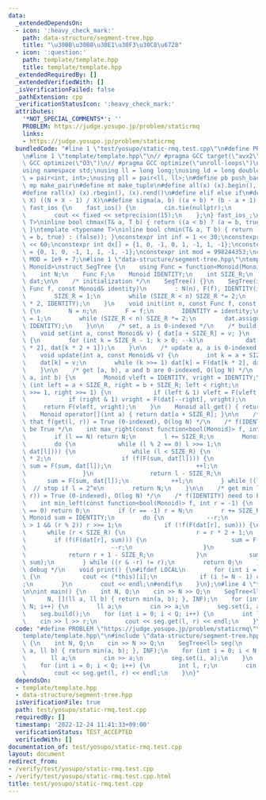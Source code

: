 ```yaml
---
data:
  _extendedDependsOn:
  - icon: ':heavy_check_mark:'
    path: data-structure/segment-tree.hpp
    title: "\u30BB\u30B0\u30E1\u30F3\u30C8\u6728"
  - icon: ':question:'
    path: template/template.hpp
    title: template/template.hpp
  _extendedRequiredBy: []
  _extendedVerifiedWith: []
  _isVerificationFailed: false
  _pathExtension: cpp
  _verificationStatusIcon: ':heavy_check_mark:'
  attributes:
    '*NOT_SPECIAL_COMMENTS*': ''
    PROBLEM: https://judge.yosupo.jp/problem/staticrmq
    links:
    - https://judge.yosupo.jp/problem/staticrmq
  bundledCode: "#line 1 \"test/yosupo/static-rmq.test.cpp\"\n#define PROBLEM \"https://judge.yosupo.jp/problem/staticrmq\"\
    \n#line 1 \"template/template.hpp\"\n// #pragma GCC target(\"avx2\")\n// #pragma\
    \ GCC optimize(\"O3\")\n// #pragma GCC optimize(\"unroll-loops\")\n#include <bits/stdc++.h>\n\
    using namespace std;\nusing ll = long long;\nusing ld = long double;\nusing pii\
    \ = pair<int, int>;\nusing pll = pair<ll, ll>;\n#define pb push_back\n#define\
    \ mp make_pair\n#define mt make_tuple\n#define all(x) (x).begin(), (x).end()\n\
    #define rall(x) (x).rbegin(), (x).rend()\n#define elif else if\n#define updiv(N,\
    \ X) ((N + X - 1) / X)\n#define sigma(a, b) ((a + b) * (b - a + 1) / 2)\nstruct\
    \ fast_ios {\n    fast_ios() {\n        cin.tie(nullptr);\n        ios::sync_with_stdio(false);\n\
    \        cout << fixed << setprecision(15);\n    };\n} fast_ios_;\ntemplate <typename\
    \ T>\ninline bool chmax(T& a, T b) { return ((a < b) ? (a = b, true) : (false));\
    \ }\ntemplate <typename T>\ninline bool chmin(T& a, T b) { return ((a > b) ? (a\
    \ = b, true) : (false)); }\nconstexpr int inf = 1 << 30;\nconstexpr ll INF = 1LL\
    \ << 60;\nconstexpr int dx[] = {1, 0, -1, 0, 1, -1, 1, -1};\nconstexpr int dy[]\
    \ = {0, 1, 0, -1, 1, 1, -1, -1};\nconstexpr int mod = 998244353;\nconstexpr int\
    \ MOD = 1e9 + 7;\n#line 1 \"data-structure/segment-tree.hpp\"\ntemplate <class\
    \ Monoid>\nstruct SegTree {\n    using Func = function<Monoid(Monoid, Monoid)>;\n\
    \    int N;\n    Func F;\n    Monoid IDENTITY;\n    int SIZE_R;\n    vector<Monoid>\
    \ dat;\n\n    /* initialization */\n    SegTree() {}\n    SegTree(int n, const\
    \ Func f, const Monoid& identity)\n        : N(n), F(f), IDENTITY(identity) {\n\
    \        SIZE_R = 1;\n        while (SIZE_R < n) SIZE_R *= 2;\n        dat.assign(SIZE_R\
    \ * 2, IDENTITY);\n    }\n    void init(int n, const Func f, const Monoid& identity)\
    \ {\n        N = n;\n        F = f;\n        IDENTITY = identity;\n        SIZE_R\
    \ = 1;\n        while (SIZE_R < n) SIZE_R *= 2;\n        dat.assign(SIZE_R * 2,\
    \ IDENTITY);\n    }\n\n    /* set, a is 0-indexed */\n    /* build(): O(N) */\n\
    \    void set(int a, const Monoid& v) { dat[a + SIZE_R] = v; }\n    void build()\
    \ {\n        for (int k = SIZE_R - 1; k > 0; --k)\n            dat[k] = F(dat[k\
    \ * 2], dat[k * 2 + 1]);\n    }\n\n    /* update a, a is 0-indexed, O(log N) */\n\
    \    void update(int a, const Monoid& v) {\n        int k = a + SIZE_R;\n    \
    \    dat[k] = v;\n        while (k >>= 1) dat[k] = F(dat[k * 2], dat[k * 2 + 1]);\n\
    \    }\n\n    /* get [a, b), a and b are 0-indexed, O(log N) */\n    Monoid get(int\
    \ a, int b) {\n        Monoid vleft = IDENTITY, vright = IDENTITY;\n        for\
    \ (int left = a + SIZE_R, right = b + SIZE_R; left < right;\n             left\
    \ >>= 1, right >>= 1) {\n            if (left & 1) vleft = F(vleft, dat[left++]);\n\
    \            if (right & 1) vright = F(dat[--right], vright);\n        }\n   \
    \     return F(vleft, vright);\n    }\n    Monoid all_get() { return dat[1]; }\n\
    \    Monoid operator[](int a) { return dat[a + SIZE_R]; }\n\n    /* get max r\
    \ that f(get(l, r)) = True (0-indexed), O(log N) */\n    /* f(IDENTITY) need to\
    \ be True */\n    int max_right(const function<bool(Monoid)> f, int l = 0) {\n\
    \        if (l == N) return N;\n        l += SIZE_R;\n        Monoid sum = IDENTITY;\n\
    \        do {\n            while (l % 2 == 0) l >>= 1;\n            if (!f(F(sum,\
    \ dat[l]))) {\n                while (l < SIZE_R) {\n                    l = l\
    \ * 2;\n                    if (f(F(sum, dat[l]))) {\n                       \
    \ sum = F(sum, dat[l]);\n                        ++l;\n                    }\n\
    \                }\n                return l - SIZE_R;\n            }\n      \
    \      sum = F(sum, dat[l]);\n            ++l;\n        } while ((l & -l) != l);\
    \  // stop if l = 2^e\n        return N;\n    }\n\n    /* get min l that f(get(l,\
    \ r)) = True (0-indexed), O(log N) */\n    /* f(IDENTITY) need to be True */\n\
    \    int min_left(const function<bool(Monoid)> f, int r = -1) {\n        if (r\
    \ == 0) return 0;\n        if (r == -1) r = N;\n        r += SIZE_R;\n       \
    \ Monoid sum = IDENTITY;\n        do {\n            --r;\n            while (r\
    \ > 1 && (r % 2)) r >>= 1;\n            if (!f(F(dat[r], sum))) {\n          \
    \      while (r < SIZE_R) {\n                    r = r * 2 + 1;\n            \
    \        if (f(F(dat[r], sum))) {\n                        sum = F(dat[r], sum);\n\
    \                        --r;\n                    }\n                }\n    \
    \            return r + 1 - SIZE_R;\n            }\n            sum = F(dat[r],\
    \ sum);\n        } while ((r & -r) != r);\n        return 0;\n    }\n\n    /*\
    \ debug */\n    void print() {\n#ifdef LOCAL\n        for (int i = 0; i < N; ++i)\
    \ {\n            cout << (*this)[i];\n            if (i != N - 1) cout << \",\"\
    ;\n        }\n        cout << endl;\n#endif\n    }\n};\n#line 4 \"test/yosupo/static-rmq.test.cpp\"\
    \n\nint main() {\n    int N, Q;\n    cin >> N >> Q;\n    SegTree<ll> seg(\n  \
    \      N, [](ll a, ll b) { return min(a, b); }, INF);\n    for (int i = 0; i <\
    \ N; i++) {\n        ll a;\n        cin >> a;\n        seg.set(i, a);\n    }\n\
    \    seg.build();\n    for (int i = 0; i < Q; i++) {\n        int l, r;\n    \
    \    cin >> l >> r;\n        cout << seg.get(l, r) << endl;\n    }\n}\n"
  code: "#define PROBLEM \"https://judge.yosupo.jp/problem/staticrmq\"\n#include \"\
    template/template.hpp\"\n#include \"data-structure/segment-tree.hpp\"\n\nint main()\
    \ {\n    int N, Q;\n    cin >> N >> Q;\n    SegTree<ll> seg(\n        N, [](ll\
    \ a, ll b) { return min(a, b); }, INF);\n    for (int i = 0; i < N; i++) {\n \
    \       ll a;\n        cin >> a;\n        seg.set(i, a);\n    }\n    seg.build();\n\
    \    for (int i = 0; i < Q; i++) {\n        int l, r;\n        cin >> l >> r;\n\
    \        cout << seg.get(l, r) << endl;\n    }\n}"
  dependsOn:
  - template/template.hpp
  - data-structure/segment-tree.hpp
  isVerificationFile: true
  path: test/yosupo/static-rmq.test.cpp
  requiredBy: []
  timestamp: '2022-12-24 11:41:33+09:00'
  verificationStatus: TEST_ACCEPTED
  verifiedWith: []
documentation_of: test/yosupo/static-rmq.test.cpp
layout: document
redirect_from:
- /verify/test/yosupo/static-rmq.test.cpp
- /verify/test/yosupo/static-rmq.test.cpp.html
title: test/yosupo/static-rmq.test.cpp
---
```

